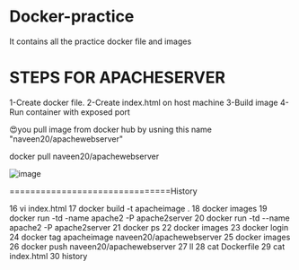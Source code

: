 # Docker-practice
It contains all the practice docker file and images


STEPS FOR APACHESERVER
=========================
1-Create docker file.
2-Create index.html on host machine
3-Build image 
4-Run container with exposed port



😍you pull image from docker hub by usning this name "naveen20/apachewebserver"

docker pull naveen20/apachewebserver


![image](https://github.com/naveen201/Docker-practice/assets/42841119/eec56c4f-aa65-4198-ba95-bb48c871d75d)




===============================History

   16  vi index.html
   17  docker build -t apacheimage .
   18  docker images
   19  docker run -td -name apache2 -P apache2server
   20  docker run -td --name apache2 -P apache2server
   21  docker ps
   22  docker images
   23  docker login
   24  docker tag apacheimage naveen20/apachewebserver
   25  docker images
   26  docker push naveen20/apachewebserver
   27  ll
   28  cat Dockerfile
   29  cat index.html
   30  history





